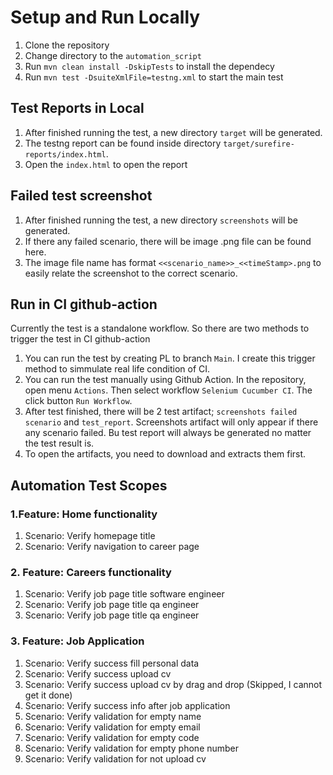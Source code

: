 # Setup and Run Locally

1. Clone the repository
2. Change directory to the `automation_script`
3. Run `mvn clean install -DskipTests` to install the dependecy
4. Run `mvn test -DsuiteXmlFile=testng.xml` to start the main test

## Test Reports in Local

1. After finished running the test, a new directory `target` will be generated.
2. The testng report can be found inside directory `target/surefire-reports/index.html`.
3. Open the `index.html` to open the report

## Failed test screenshot

1. After finished running the test, a new directory `screenshots` will be generated.
2. If there any failed scenario, there will be image .png file can be found here.
3. The image file name has format `<<scenario_name>>_<<timeStamp>.png` to easily relate the screenshot to the correct scenario.

## Run in CI github-action

Currently the test is a standalone workflow. So there are two methods to trigger the test in CI github-action

1. You can run the test by creating PL to branch `Main`. I create this trigger method to simmulate real life condition of CI.
2. You can run the test manually using Github Action. In the repository, open menu `Actions`. Then select workflow `Selenium Cucumber CI`. The click button `Run Workflow`.
3. After test finished, there will be 2 test artifact; `screenshots failed scenario` and `test_report`. Screenshots artifact will only appear if there any scenario failed. Bu test report will always be generated no matter the test result is.
4. To open the artifacts, you need to download and extracts them first.

## Automation Test Scopes

### 1.Feature: Home functionality

1. Scenario: Verify homepage title
2. Scenario: Verify navigation to career page

### 2. Feature: Careers functionality

1. Scenario: Verify job page title software engineer
2. Scenario: Verify job page title qa engineer
3. Scenario: Verify job page title qa engineer

### 3. Feature: Job Application

1. Scenario: Verify success fill personal data
2. Scenario: Verify success upload cv
3. Scenario: Verify success upload cv by drag and drop (Skipped, I cannot get it done)
4. Scenario: Verify success info after job application
5. Scenario: Verify validation for empty name
6. Scenario: Verify validation for empty email
7. Scenario: Verify validation for empty code
8. Scenario: Verify validation for empty phone number
9. Scenario: Verify validation for not upload cv
